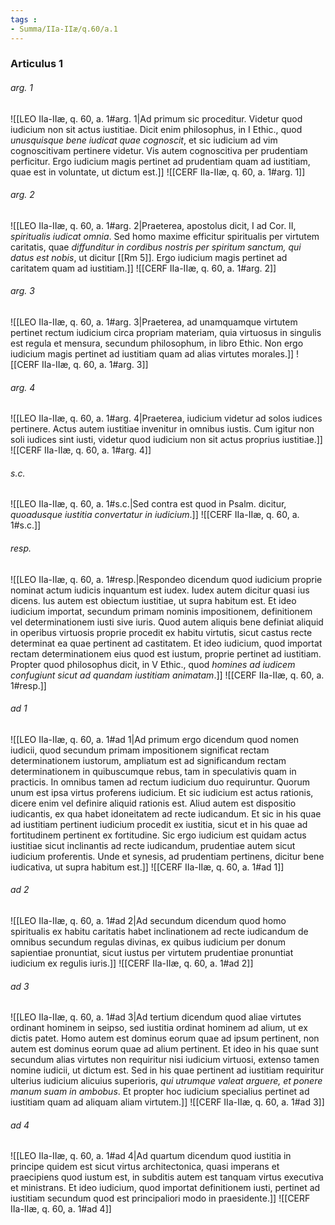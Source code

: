 ```yaml
---
tags : 
- Summa/IIa-IIæ/q.60/a.1
---
```


### Articulus 1

###### arg. 1
![[LEO IIa-IIæ, q. 60, a. 1#arg. 1|Ad primum sic proceditur. Videtur quod iudicium non sit actus iustitiae. Dicit enim philosophus, in I Ethic., quod *unusquisque bene iudicat quae cognoscit*, et sic iudicium ad vim cognoscitivam pertinere videtur. Vis autem cognoscitiva per prudentiam perficitur. Ergo iudicium magis pertinet ad prudentiam quam ad iustitiam, quae est in voluntate, ut dictum est.]]
![[CERF IIa-IIæ, q. 60, a. 1#arg. 1]]

###### arg. 2
![[LEO IIa-IIæ, q. 60, a. 1#arg. 2|Praeterea, apostolus dicit, I ad Cor. II, *spiritualis iudicat omnia*. Sed homo maxime efficitur spiritualis per virtutem caritatis, quae *diffunditur in cordibus nostris per spiritum sanctum, qui datus est nobis*, ut dicitur [[Rm 5]]. Ergo iudicium magis pertinet ad caritatem quam ad iustitiam.]]
![[CERF IIa-IIæ, q. 60, a. 1#arg. 2]]

###### arg. 3
![[LEO IIa-IIæ, q. 60, a. 1#arg. 3|Praeterea, ad unamquamque virtutem pertinet rectum iudicium circa propriam materiam, quia virtuosus in singulis est regula et mensura, secundum philosophum, in libro Ethic. Non ergo iudicium magis pertinet ad iustitiam quam ad alias virtutes morales.]]
![[CERF IIa-IIæ, q. 60, a. 1#arg. 3]]

###### arg. 4
![[LEO IIa-IIæ, q. 60, a. 1#arg. 4|Praeterea, iudicium videtur ad solos iudices pertinere. Actus autem iustitiae invenitur in omnibus iustis. Cum igitur non soli iudices sint iusti, videtur quod iudicium non sit actus proprius iustitiae.]]
![[CERF IIa-IIæ, q. 60, a. 1#arg. 4]]

###### s.c.
![[LEO IIa-IIæ, q. 60, a. 1#s.c.|Sed contra est quod in Psalm. dicitur, *quoadusque iustitia convertatur in iudicium*.]]
![[CERF IIa-IIæ, q. 60, a. 1#s.c.]]

###### resp.
![[LEO IIa-IIæ, q. 60, a. 1#resp.|Respondeo dicendum quod iudicium proprie nominat actum iudicis inquantum est iudex. Iudex autem dicitur quasi ius dicens. Ius autem est obiectum iustitiae, ut supra habitum est. Et ideo iudicium importat, secundum primam nominis impositionem, definitionem vel determinationem iusti sive iuris. Quod autem aliquis bene definiat aliquid in operibus virtuosis proprie procedit ex habitu virtutis, sicut castus recte determinat ea quae pertinent ad castitatem. Et ideo iudicium, quod importat rectam determinationem eius quod est iustum, proprie pertinet ad iustitiam. Propter quod philosophus dicit, in V Ethic., quod *homines ad iudicem confugiunt sicut ad quandam iustitiam animatam*.]]
![[CERF IIa-IIæ, q. 60, a. 1#resp.]]

###### ad 1
![[LEO IIa-IIæ, q. 60, a. 1#ad 1|Ad primum ergo dicendum quod nomen iudicii, quod secundum primam impositionem significat rectam determinationem iustorum, ampliatum est ad significandum rectam determinationem in quibuscumque rebus, tam in speculativis quam in practicis. In omnibus tamen ad rectum iudicium duo requiruntur. Quorum unum est ipsa virtus proferens iudicium. Et sic iudicium est actus rationis, dicere enim vel definire aliquid rationis est. Aliud autem est dispositio iudicantis, ex qua habet idoneitatem ad recte iudicandum. Et sic in his quae ad iustitiam pertinent iudicium procedit ex iustitia, sicut et in his quae ad fortitudinem pertinent ex fortitudine. Sic ergo iudicium est quidam actus iustitiae sicut inclinantis ad recte iudicandum, prudentiae autem sicut iudicium proferentis. Unde et synesis, ad prudentiam pertinens, dicitur bene iudicativa, ut supra habitum est.]]
![[CERF IIa-IIæ, q. 60, a. 1#ad 1]]

###### ad 2
![[LEO IIa-IIæ, q. 60, a. 1#ad 2|Ad secundum dicendum quod homo spiritualis ex habitu caritatis habet inclinationem ad recte iudicandum de omnibus secundum regulas divinas, ex quibus iudicium per donum sapientiae pronuntiat, sicut iustus per virtutem prudentiae pronuntiat iudicium ex regulis iuris.]]
![[CERF IIa-IIæ, q. 60, a. 1#ad 2]]

###### ad 3
![[LEO IIa-IIæ, q. 60, a. 1#ad 3|Ad tertium dicendum quod aliae virtutes ordinant hominem in seipso, sed iustitia ordinat hominem ad alium, ut ex dictis patet. Homo autem est dominus eorum quae ad ipsum pertinent, non autem est dominus eorum quae ad alium pertinent. Et ideo in his quae sunt secundum alias virtutes non requiritur nisi iudicium virtuosi, extenso tamen nomine iudicii, ut dictum est. Sed in his quae pertinent ad iustitiam requiritur ulterius iudicium alicuius superioris, *qui utrumque valeat arguere, et ponere manum suam in ambobus*. Et propter hoc iudicium specialius pertinet ad iustitiam quam ad aliquam aliam virtutem.]]
![[CERF IIa-IIæ, q. 60, a. 1#ad 3]]

###### ad 4
![[LEO IIa-IIæ, q. 60, a. 1#ad 4|Ad quartum dicendum quod iustitia in principe quidem est sicut virtus architectonica, quasi imperans et praecipiens quod iustum est, in subditis autem est tanquam virtus executiva et ministrans. Et ideo iudicium, quod importat definitionem iusti, pertinet ad iustitiam secundum quod est principaliori modo in praesidente.]]
![[CERF IIa-IIæ, q. 60, a. 1#ad 4]]


